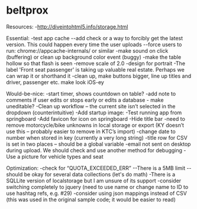 beltprox
========

Resources:
-http://diveintohtml5.info/storage.html

Essential:
-test app cache
--add check or a way to forcibly get the latest version.  This could happen every time the user uploads
--force users to run: chrome://appcache-internals/ or similar
-make sound on click (buffering) or clean up background color event (buggy)
-make the table hollow so that flash is seen
-remove scale of 2.0
-design for portrait
-The label 'Front seat passenger' is taking up valuable real estate.  Perhaps we can wrap it or shorthand it
-clean up, make buttons bigger, line up titles and driver, passenger etc.
make look iOS-ey

Would-be-nice:
-start timer, shows countdown on table?
-add note to comments if user edits or stops early or edits a database - make uneditable?
-Clean up workflow – the current site isn’t selected in the dropdown (counterintuitive)
-Add startup image: <link rel="apple-touch-startup-image" href="/startup.png">
-Test running app from springboard
-Add favicon for icon on springboard
-Hide title bar
-need to remove motorcycle/bike unknowns in local storage or export (KY doesn’t use this – probably easier to remove in KTC’s import)
-change date to number when stored in key (currently a very long string)
-title row for CSV is set in two places – should be a global variable
-email not sent on desktop during upload. We should check and use another method for debugging
-Use a picture for vehicle types and seat

Optimization:
-check for “QUOTA_EXCEEDED_ERR”
--There is a 5MB limit
--should be okay for several data collections (let's do math)
-There is a SQLLite version of localstorage but I am unsure of its support
-consider switching completely to jquery (need to use name or change name to ID to use hashtag refs, e.g. #29)
-consider using json mappings instead of CSV (this was used in the original sample code; it would be easier to read)
 


